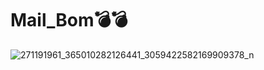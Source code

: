 # Mail_Bom💣💣
![271191961_365010282126441_3059422582169909378_n](https://user-images.githubusercontent.com/75322830/152160785-df7ba9dd-81f6-4ffc-8744-66ac0cecbcac.jpg)
